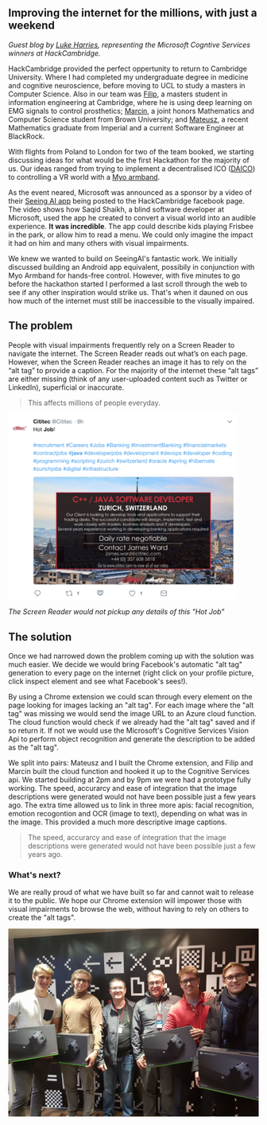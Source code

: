 ## Improving the internet for the millions, with just a weekend
_Guest blog by [Luke Harries](https://www.linkedin.com/in/luke-harries/), representing the Microsoft Cogntive Services winners at HackCambridge._

HackCambridge provided the perfect oppertunity to return to Cambridge University. Where I had completed my undergraduate degree in medicine and cognitive neuroscience, before moving to UCL to study a masters in Computer Science. Also in our team was [Filip](https://www.linkedin.com/in/filipkozera/), a masters student in information engineering at Cambridge, where he is using deep learning on EMG signals to control prosthetics; [Marcin](https://www.linkedin.com/in/marcin-kolaszewski-07912314a/), a joint honors Mathematics and Computer Science student from Brown University; and [Mateusz](https://www.linkedin.com/in/mateusz-jakub-staniszewski-19946590/), a recent Mathematics graduate from Imperial and a current Software Engineer at BlackRock.

With flights from Poland to London for two of the team booked, we starting discussing ideas for what would be the first Hackathon for the majority of us. Our ideas ranged from trying to implement a decentralised ICO ([DAICO](https://ethresear.ch/t/explanation-of-daicos/465)) to controlling a VR world with a [Myo armband](https://www.myo.com/). 

As the event neared, Microsoft was announced as a sponsor by a video of their [Seeing AI app](https://www.youtube.com/watch?v=R2mC-NUAmMk) being posted to the HackCambridge facebook page. The video shows how Saqid Shaikh, a blind software developer at Microsoft, used the app he created to convert a visual world into an audible experience. **It was incredible**. The app could describe kids playing Frisbee in the park, or allow him to read a menu. We could only imagine the impact it had on him and many others with visual impairments.

We knew we wanted to build on SeeingAI's fantastic work. We initially discussed building an Android app equivalent, possibily in conjunction with Myo Armband for hands-free control. However, with five minutes to go before the hackathon started I performed a last scroll through the web to see if any other inspiration would strike us. That's when it dauned on ous how much of the internet must still be inaccessible to the visually impaired. 

## The problem

People with visual impairments frequently rely on a Screen Reader to navigate the internet. The Screen Reader reads out what’s on each page. However, when the Screen Reader reaches an image it has to rely on the “alt tag” to provide a caption. For the majority of the internet these “alt tags” are either missing (think of any user-uploaded content such as Twitter or LinkedIn), superficial or inaccurate.

> This affects millions of people everyday.

<img align="center" width="460" src="job.png" alt="Example of job post which is save as an image and therefore not accessible">  

_The Screen Reader would not pickup any details of this "Hot Job"_

## The solution

Once we had narrowed down the problem coming up with the solution was much easier. We decide we would bring Facebook's automatic "alt tag" generation to every page on the internet (right click on your profile picture, click inspect element and see what Facebook's sees!).

By using a Chrome extension we could scan through every element on the page looking for images lacking an "alt tag". For each image where the "alt tag" was missing we would send the image URL to an Azure cloud function. The cloud function would check if we already had the "alt tag" saved and if so return it. If not we would use the Microsoft's Cognitive Services Vision Api to perform object recognition and generate the description to be added as the "alt tag". 

We split into pairs: Mateusz and I built the Chrome extension, and Filip and Marcin built the cloud function and hooked it up to the Cognitive Services api. We started building at 2pm and by 9pm we were had a prototype fully working. The speed, accurarcy and ease of integration that the image descriptions were generated would not have been possible just a few years ago. The extra time allowed us to link in three more apis: facial recognition, emotion recogontion and OCR (image to text), depending on what was in the image. This provided a much more descriptive image captions.
> The speed, accurarcy and ease of integration that the image descriptions were generated would not have been possible just a few years ago.

### What's next?

We are really proud of what we have built so far and cannot wait to release it to the public. We hope our Chrome extension will impower those with visual impairments to browse the web, without having to rely on others to create the "alt tags".

![Team Picture](team.jpg)
